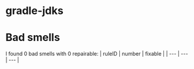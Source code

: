 # gradle-jdks 
 
# Bad smells
I found 0 bad smells with 0 repairable:
| ruleID | number | fixable |
| --- | --- | --- |
